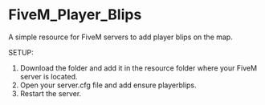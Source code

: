 # FiveM_Player_Blips
A simple resource for FiveM servers to add player blips on the map.

SETUP:
1. Download the folder and add it in the resource folder where your FiveM server is located.
2. Open your server.cfg file and add ensure playerblips.
3. Restart the server.
